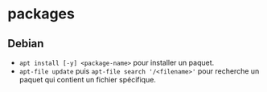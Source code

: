 # packages

## Debian

- `apt install [-y] <package-name>` pour installer un paquet.
- `apt-file update` puis `apt-file search '/<filename>'` pour recherche un paquet qui contient un fichier spécifique.
